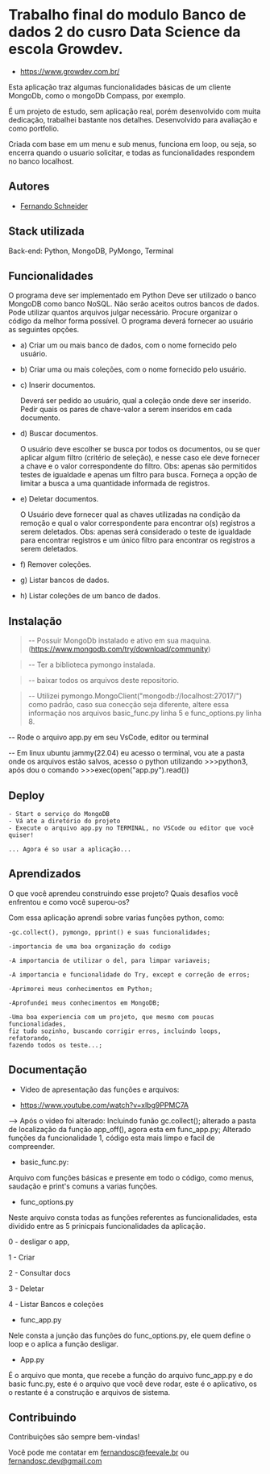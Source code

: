 
# Trabalho final do modulo Banco de dados 2 do cusro Data Science da escola Growdev.  
- https://www.growdev.com.br/

Esta aplicação traz algumas funcionalidades básicas de um cliente MongoDb, como o mongoDb Compass, por exemplo.

É um projeto de estudo, sem aplicação real, porém desenvolvido com muita dedicação, trabalhei bastante nos detalhes. Desenvolvido para avaliação e como portfolio.

Criada com base em um menu e sub menus, funciona em loop, ou seja, so encerra quando o usuario solicitar, e todas as funcionalidades respondem no banco localhost.
## Autores

- [Fernando Schneider](www.linkedin.com/in/fernando-schneiderdev)


## Stack utilizada

Back-end: Python, MongoDB, PyMongo, Terminal

## Funcionalidades

O programa deve ser implementado em Python
Deve ser utilizado o banco MongoDB como banco NoSQL. Não serão aceitos outros bancos de dados.
Pode utilizar quantos arquivos julgar necessário.
Procure organizar o código da melhor forma possível.
O programa deverá fornecer ao usuário as seguintes opções.

- a) Criar um ou mais banco de dados, com o nome fornecido pelo usuário.

- b) Criar uma ou mais coleções, com o nome fornecido pelo usuário.

- c) Inserir documentos.

    Deverá ser pedido ao usuário, qual a coleção onde deve ser inserido.
    Pedir quais os pares de chave-valor a serem inseridos em cada documento.

- d) Buscar documentos.

    O usuário deve escolher se busca por todos os documentos, ou se quer aplicar algum filtro (critério de seleção), e nesse caso ele deve fornecer a chave e o valor correspondente do filtro. Obs: apenas são permitidos testes de igualdade e apenas um filtro para busca.
    Forneça a opção de limitar a busca a uma quantidade informada de registros.

- e) Deletar documentos.

    O Usuário deve fornecer qual as chaves utilizadas na condição da remoção e qual o valor correspondente para encontrar o(s) registros a serem deletados. Obs: apenas será considerado o teste de igualdade para encontrar registros e um único filtro para encontrar os registros a serem deletados.
- f) Remover coleções.

- g) Listar bancos de dados.

- h) Listar coleções de um banco de dados.

## Instalação
>-- Possuir MongoDb instalado e ativo em sua maquina.(https://www.mongodb.com/try/download/community)

>-- Ter a biblioteca pymongo instalada.

>-- baixar todos os arquivos deste repositorio. 

>-- Utilizei pymongo.MongoClient("mongodb://localhost:27017/") como padrão, caso sua conecção seja diferente, altere essa informação nos arquivos basic_func.py linha 5 e func_options.py linha 8.

-- Rode o arquivo app.py em seu VsCode, editor ou terminal

-- Em linux ubuntu jammy(22.04) eu acesso o terminal, vou ate a pasta onde os arquivos estão salvos, acesso o python utilizando >>>python3, após dou o comando >>>exec(open("app.py").read())
## Deploy

    - Start o serviço do MongoDB 
    - Vá ate a diretório do projeto
    - Execute o arquivo app.py no TERMINAL, no VSCode ou editor que você quiser! 

    ... Agora é so usar a aplicação...

## Aprendizados

O que você aprendeu construindo esse projeto? Quais desafios você enfrentou e como você superou-os?

Com essa aplicação aprendi sobre varias funções python, como:

    -gc.collect(), pymongo, pprint() e suas funcionalidades;

    -importancia de uma boa organização do codigo 

    -A importancia de utilizar o del, para limpar variaveis;

    -A importancia e funcionalidade do Try, except e correção de erros;

    -Aprimorei meus conhecimentos em Python;

    -Aprofundei meus conhecimentos em MongoDB;

    -Uma boa experiencia com um projeto, que mesmo com poucas funcionalidades,
    fiz tudo sozinho, buscando corrigir erros, incluindo loops, refatorando,
    fazendo todos os teste...;



## Documentação

- Video de apresentação das funções e arquivos:

 - https://www.youtube.com/watch?v=xlbg9PPMC7A

--> Após o video foi alterado:
    Incluindo funão gc.collect();
    alterado a pasta de localização da função app_off(), agora esta em func_app.py;
    Alterado funções da funcionalidade 1, código esta mais limpo e facil de compreender.

- basic_func.py:

Arquivo com funções básicas e presente em todo o código, como menus, saudação e print's comuns a varias funções.

- func_options.py

Neste arquivo consta todas as funções referentes as funcionalidades, esta dividido entre as 5 prinicpais funcionalidades da aplicação.

0 - desligar o app,

1 - Criar

2 - Consultar docs

3 - Deletar 

4 - Listar Bancos e coleções 

- func_app.py

Nele consta a junção das funções do func_options.py, ele quem define o loop e o aplica a função desligar.

- App.py

É o arquivo que monta, que recebe a função do arquivo func_app.py e do basic func.py, este é o arquivo que você deve rodar, este é o aplicativo, os o restante é a construção e arquivos de sistema.

<!--!!!Todas as atividades que fizer dentro da aplicação serão aplicadas no banco localhost!!!-->



## Contribuindo

Contribuições são sempre bem-vindas!

Você pode me contatar em fernandosc@feevale.br ou fernandosc.dev@gmail.com
